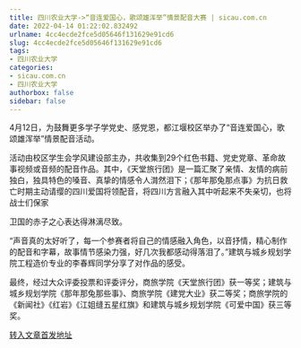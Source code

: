 ```yaml
---
title: 四川农业大学->“音连爱国心，歌颂雄浑举”情景配音大赛 | sicau.com.cn
date: 2022-04-14 01:22:02.832492
urlname: 4cc4ecde2fce5d05646f131629e91cd6
slug: 4cc4ecde2fce5d05646f131629e91cd6
tags: 
- 四川农业大学
categories:
- sicau.com.cn
- 四川农业大学
authorbox: false
sidebar: false
---
```

4月12日，为鼓舞更多学子学党史、感党恩，都江堰校区举办了“音连爱国心，歌颂雄浑举”情景配音活动。

活动由校区学生会学风建设部主办，共收集到29个红色书籍、党史党章、革命故事视频或音频的配音作品。其中，《天堂旅行团》是一篇汇聚了亲情、友情的病前独白，独具特色的嗓音、真挚的情感令人潸然泪下；《那年那兔那点事》为抗日救亡时期主动请缨的四川爱国将领配音，将四川方言融入其中听起来不失亲切，也将战士们保家
<!--more-->
卫国的赤子之心表达得淋漓尽致。

“声音真的太好听了，每一个参赛者将自己的情感融入角色，以音抒情，精心制作的配音和字幕，故事情节感染力强，好几次我都感动得落泪了。”建筑与城乡规划学院工程造价专业的李春辉同学分享了对作品的感受。

最终，经过大众评委投票和评委评分，商旅学院《天堂旅行团》获一等奖；建筑与城乡规划学院《那年那兔那些事》、商旅学院《建党大业》获二等奖；商旅学院的《新闻社》《红岩》《江姐缝五星红旗》和建筑与城乡规划学院《可爱中国》获三等奖。



[转入文章首发地址](https://news.sicau.edu.cn/info/1078/67319.htm)
